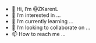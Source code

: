 - 👋 Hi, I’m @ZKarenL
- 👀 I’m interested in ...
- 🌱 I’m currently learning ...
- 💞️ I’m looking to collaborate on ...
- 📫 How to reach me ...

<!---
ZKarenL/ZKarenL is a ✨ special ✨ repository because its `README.md` (this file) appears on your GitHub profile.
You can click the Preview link to take a look at your changes.
--->
